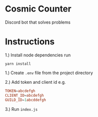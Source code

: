 # Cosmic Counter

Discord bot that solves problems

# Instructions

1.) Install node dependencies run

```
yarn install
```

1.) Create `.env` file from the project directory

2.) Add token and client id e.g.

```toml
TOKEN=abcdefgh
CLIENT_ID=abcdefgh
GUILD_ID=1abcddefgh
```

3.) Run `index.js`
